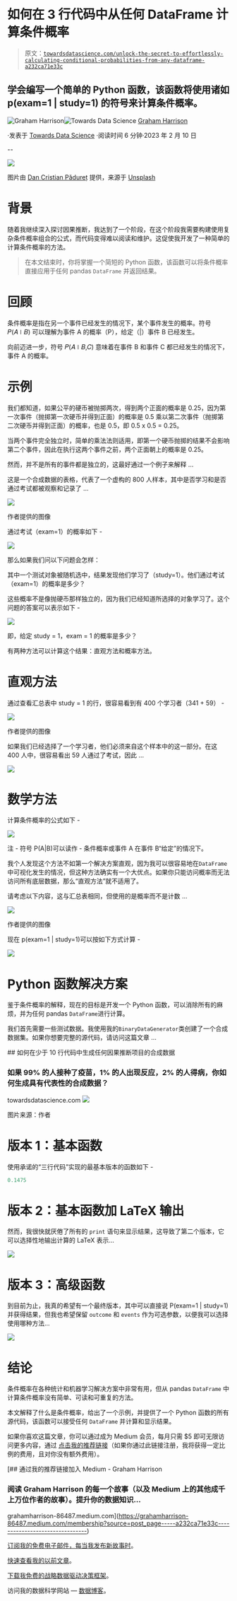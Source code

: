 # 如何在 3 行代码中从任何 DataFrame 计算条件概率

> 原文：[`towardsdatascience.com/unlock-the-secret-to-effortlessly-calculating-conditional-probabilities-from-any-dataframe-a232ca71e33c`](https://towardsdatascience.com/unlock-the-secret-to-effortlessly-calculating-conditional-probabilities-from-any-dataframe-a232ca71e33c)

## 学会编写一个简单的 Python 函数，该函数将使用诸如 p(exam=1 | study=1) 的符号来计算条件概率。

[](https://grahamharrison-86487.medium.com/?source=post_page-----a232ca71e33c--------------------------------)![Graham Harrison](https://grahamharrison-86487.medium.com/?source=post_page-----a232ca71e33c--------------------------------)[](https://towardsdatascience.com/?source=post_page-----a232ca71e33c--------------------------------)![Towards Data Science](https://towardsdatascience.com/?source=post_page-----a232ca71e33c--------------------------------) [Graham Harrison](https://grahamharrison-86487.medium.com/?source=post_page-----a232ca71e33c--------------------------------)

·发表于 [Towards Data Science](https://towardsdatascience.com/?source=post_page-----a232ca71e33c--------------------------------) ·阅读时间 6 分钟·2023 年 2 月 10 日

--

![](img/49261007e57b90575e7a9af51a7f4d6a.png)

图片由 [Dan Cristian Pădureț](https://unsplash.com/@dancristianpaduret?utm_source=unsplash&utm_medium=referral&utm_content=creditCopyText) 提供，来源于 [Unsplash](https://unsplash.com/photos/xJLN32FO7AY?utm_source=unsplash&utm_medium=referral&utm_content=creditCopyText)

# 背景

随着我继续深入探讨因果推断，我达到了一个阶段，在这个阶段我需要构建使用复杂条件概率组合的公式，而代码变得难以阅读和维护。这促使我开发了一种简单的计算条件概率的方法。

> 在本文结束时，你将掌握一个简短的 Python 函数，该函数可以将条件概率直接应用于任何 pandas `DataFrame` 并返回结果。

# 回顾

条件概率是指在另一个事件已经发生的情况下，某个事件发生的概率。符号 𝑃(𝐴∣𝐵) 可以理解为事件 A 的概率（P），给定（|）事件 B 已经发生。

向前迈进一步，符号 𝑃(𝐴∣𝐵,𝐶) 意味着在事件 B 和事件 C 都已经发生的情况下，事件 A 的概率。

# 示例

我们都知道，如果公平的硬币被抛掷两次，得到两个正面的概率是 0.25，因为第一次事件（抛掷第一次硬币并得到正面）的概率是 0.5 乘以第二次事件（抛掷第二次硬币并得到正面）的概率，也是 0.5，即 0.5 x 0.5 = 0.25。

当两个事件完全独立时，简单的乘法法则适用，即第一个硬币抛掷的结果不会影响第二个事件，因此在执行这两个事件之前，两个正面朝上的概率是 0.25。

然而，并不是所有的事件都是独立的，这最好通过一个例子来解释 …

这是一个合成数据的表格，代表了一个虚构的 800 人样本，其中是否学习和是否通过考试都被观察和记录了 …

![](img/f99d21937e76b06ae1fe83eca560375f.png)

作者提供的图像

通过考试（exam=1）的概率如下 -

![](img/fd08348091681e56648acb4503615384.png)

那么如果我们问以下问题会怎样：

其中一个测试对象被随机选中，结果发现他们学习了（study=1）。他们通过考试（exam=1）的概率是多少？

这些概率不是像抛硬币那样独立的，因为我们已经知道所选择的对象学习了。这个问题的答案可以表示如下 -

![](img/dbe09afec0e55d58b1bbf90d962c4b3f.png)

即，给定 study = 1，exam = 1 的概率是多少？

有两种方法可以计算这个结果：直观方法和概率方法。

# 直观方法

通过查看汇总表中 study = 1 的行，很容易看到有 400 个学习者（341 + 59） -

![](img/9f7e7bef0af5d0095bcc1d4224d85c99.png)

作者提供的图像

如果我们已经选择了一个学习者，他们必须来自这个样本中的这一部分。在这 400 人中，很容易看出 59 人通过了考试，因此 …

![](img/49e10e2c7ab5f4c8939c05f904cfdd4d.png)

# 数学方法

计算条件概率的公式如下 -

![](img/b5720e37f0fa5d816047aa1e7f3ab5c2.png)

注 - 符号 P(A|B)可以读作 - 条件概率或事件 A 在事件 B“给定”的情况下。

我个人发现这个方法不如第一个解决方案直观，因为我可以很容易地在`DataFrame`中可视化发生的情况，但这种方法确实有一个大优点。如果你只能访问概率而无法访问所有底层数据，那么“直观方法”就不适用了。

请考虑以下内容，这与汇总表相同，但使用的是概率而不是计数 …

![](img/ea2875a39eca05555434869b895ff2c5.png)

作者提供的图像

现在 p(exam=1 | study=1)可以按如下方式计算 -

![](img/e513ed35b96b56f23797ef5c06d99dd6.png)

# Python 函数解决方案

鉴于条件概率的解释，现在的目标是开发一个 Python 函数，可以消除所有的麻烦，并为任何 pandas `DataFrame`进行计算。

我们首先需要一些测试数据。我使用我的`BinaryDataGenerator`类创建了一个合成数据集。如果你想要完整的源代码，请访问这篇文章 …

[](/how-to-generate-synthetic-data-for-any-causal-inference-project-in-less-than-10-lines-of-code-158688a89349?source=post_page-----a232ca71e33c--------------------------------) ## 如何在少于 10 行代码中生成任何因果推断项目的合成数据

### 如果 99% 的人接种了疫苗，1% 的人出现反应，2% 的人得病，你如何生成具有代表性的合成数据？

towardsdatascience.com ![](img/9120da1c67451600530123b4034c7a2f.png)

图片来源：作者

# 版本 1：基本函数

使用承诺的“三行代码”实现的最基本版本的函数如下 -

```py
0.1475
```

# 版本 2：基本函数加 LaTeX 输出

然而，我很快就厌倦了所有的 `print` 语句来显示结果，这导致了第二个版本，它可以选择性地输出计算的 LaTeX 表示...

![](img/956ab66ac7a4f906d3c4151b0b6ace43.png)

# 版本 3：高级函数

到目前为止，我真的希望有一个最终版本，其中可以直接说 P(exam=1 | study=1) 并获得结果，但我也希望保留 `outcome` 和 `events` 作为可选参数，以便我可以选择使用哪种方法...

![](img/956ab66ac7a4f906d3c4151b0b6ace43.png)

# 结论

条件概率在各种统计和机器学习解决方案中非常有用，但从 pandas `DataFrame` 中计算条件概率没有简单、可读和可重复的方法。

本文解释了什么是条件概率，给出了一个示例，并提供了一个 Python 函数的所有源代码，该函数可以接受任何 `DataFrame` 并计算和显示结果。

如果你喜欢这篇文章，你可以通过成为 Medium 会员，每月只需 $5 即可无限访问更多内容，通过 [点击我的推荐链接](https://grahamharrison-86487.medium.com/membership)（如果你通过此链接注册，我将获得一定比例的费用，且对你没有额外费用）。

[](https://grahamharrison-86487.medium.com/membership?source=post_page-----a232ca71e33c--------------------------------) [## 通过我的推荐链接加入 Medium - Graham Harrison

### 阅读 Graham Harrison 的每一个故事（以及 Medium 上的其他成千上万位作者的故事）。提升你的数据知识…

grahamharrison-86487.medium.com](https://grahamharrison-86487.medium.com/membership?source=post_page-----a232ca71e33c--------------------------------)

[订阅我的免费电子邮件，每当我发布新故事时](https://grahamharrison-86487.medium.com/subscribe)。

[快速查看我的以前文章](https://grahamharrison-86487.medium.com/)。

[下载我免费的战略数据驱动决策框架](https://relentless-originator-3199.ck.page/5f4857fd12)。

访问我的数据科学网站 — [数据博客](https://www.the-data-blog.co.uk/)。
